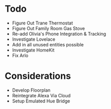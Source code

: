 # Todo

- Figure Out Trane Thermostat
- Figure Out Family Room Gas Stove
- Re-add Olivia's Phone Integration & Tracking
- Investigate Lovelace
- Add in all unused entities possible
- Investigate HomeKit
- Fix Arlo

# Considerations

- Develop Floorplan
- Reintegrate Alexa Via Cloud
- Setup Emulated Hue Bridge
